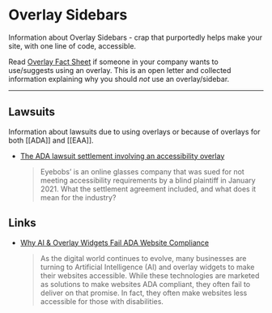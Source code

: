 # Overlay Sidebars

Information about Overlay Sidebars - crap that purportedly helps make your site, with one line of code, accessible. 

Read [Overlay Fact Sheet](https://overlayfactsheet.com/) if someone in your company wants to use/suggests using an overlay. This is an open letter and collected information explaining why you should *not* use an overlay/sidebar.

---

## Lawsuits

Information about lawsuits due to using overlays or because of overlays for both [[ADA]] and [[EAA]].

- [The ADA lawsuit settlement involving an accessibility overlay](https://uxdesign.cc/important-settlement-in-an-ada-lawsuit-involving-an-accessibility-overlay-748a82850249)
  > Eyebobs’ is an online glasses company that was sued for not meeting accessibility requirements by a blind plaintiff in January 2021. What the settlement agreement included, and what does it mean for the industry?

## Links

- [Why AI & Overlay Widgets Fail ADA Website Compliance](https://216digital.com/why-ai-overlay-widgets-fail-ada-website-compliance/)
  > As the digital world continues to evolve, many businesses are turning to Artificial Intelligence (AI) and overlay widgets to make their websites accessible. While these technologies are marketed as solutions to make websites ADA compliant, they often fail to deliver on that promise. In fact, they often make websites less accessible for those with disabilities.
